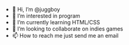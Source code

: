 - 👋 Hi, I’m @juggboy
- 👀 I’m interested in program
- 🌱 I’m currently learning HTML/CSS
- 💞️ I’m looking to collaborate on indies games
- 📫 How to reach me just send me an email

